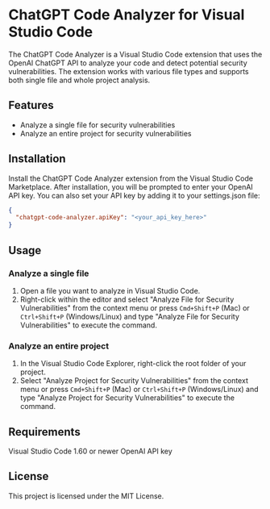 # ChatGPT Code Analyzer for Visual Studio Code

The ChatGPT Code Analyzer is a Visual Studio Code extension that uses the OpenAI ChatGPT API to analyze your code and detect potential security vulnerabilities. The extension works with various file types and supports both single file and whole project analysis.


## Features

- Analyze a single file for security vulnerabilities
- Analyze an entire project for security vulnerabilities

## Installation

Install the ChatGPT Code Analyzer extension from the Visual Studio Code Marketplace.
After installation, you will be prompted to enter your OpenAI API key. You can also set your API key by adding it to your settings.json file:

```json
{
  "chatgpt-code-analyzer.apiKey": "<your_api_key_here>"
}
```

## Usage

### Analyze a single file
1. Open a file you want to analyze in Visual Studio Code.
2. Right-click within the editor and select "Analyze File for Security Vulnerabilities" from the context menu or press `Cmd+Shift+P` (Mac) or `Ctrl+Shift+P` (Windows/Linux) and type "Analyze File for Security Vulnerabilities" to execute the command.



### Analyze an entire project

1. In the Visual Studio Code Explorer, right-click the root folder of your project.
2. Select "Analyze Project for Security Vulnerabilities" from the context menu or press `Cmd+Shift+P` (Mac) or `Ctrl+Shift+P` (Windows/Linux) and type "Analyze Project for Security Vulnerabilities" to execute the command.


## Requirements

Visual Studio Code 1.60 or newer
OpenAI API key

##  License
This project is licensed under the MIT License.



